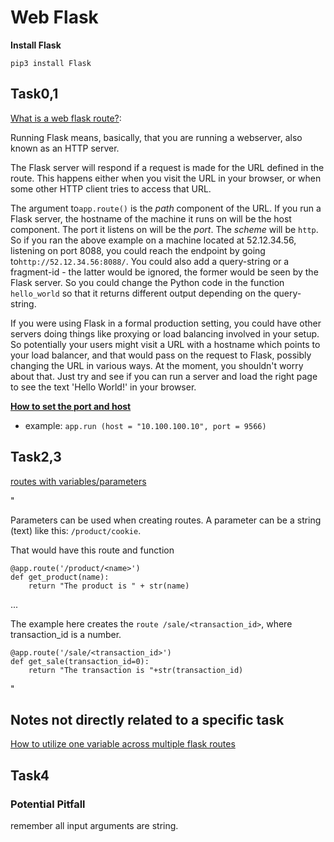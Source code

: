 # Web Flask

**Install Flask**

`pip3 install Flask`


## Task0,1

[What is a web flask route?](https://stackoverflow.com/questions/49915758/what-is-flask-route):

Running Flask means, basically, that you are running a webserver, also known as an HTTP server.

The Flask server will respond if a request is made for the URL defined in the route. This happens either when you visit the URL in your browser, or when some other HTTP client tries to access that URL.

The argument to`app.route()` is the *path* component of the URL. If you run a Flask server, the hostname of the machine it runs on will be the host component. The port it listens on will be the *port*. The *scheme* will be `http`. So if you ran the above example on a machine located at 52.12.34.56, listening on port 8088, you could reach the endpoint by going to`http://52.12.34.56:8088/`. You could also add a query-string or a fragment-id - the latter would be ignored, the former would be seen by the Flask server. So you could change the Python code in the function `hello_world` so that it returns different output depending on the query-string.

If you were using Flask in a formal production setting, you could have other servers doing things like proxying or load balancing involved in your setup. So potentially your users might visit a URL with a hostname which points to your load balancer, and that would pass on the request to Flask, possibly changing the URL in various ways. At the moment, you shouldn't worry about that. Just try and see if you can run a server and load the right page to see the text 'Hello World!' in your browser.

[**How to set the port and host**](https://stackoverflow.com/questions/49332853/how-set-the-host-and-the-port-of-a-flask-app-in-config-module)

* example: `app.run (host = "10.100.100.10", port = 9566)`

## Task2,3

[routes with variables/parameters](https://pythonbasics.org/flask-tutorial-routes/)

"

Parameters can be used when creating routes. A parameter can be a string (text) like this: `/product/cookie`.

That would have this route and function

    @app.route('/product/<name>')
    def get_product(name):
        return "The product is " + str(name)

...

The example here creates the `route /sale/<transaction_id>`, where transaction_id is a number.

    @app.route('/sale/<transaction_id>')
    def get_sale(transaction_id=0):
        return "The transaction is "+str(transaction_id)

"

## Notes not directly related to a specific task

[How to utilize one variable across multiple flask routes](https://stackoverflow.com/questions/27611216/how-to-pass-a-variable-between-flask-pages)


## Task4

### Potential Pitfall

remember all input arguments are string.
